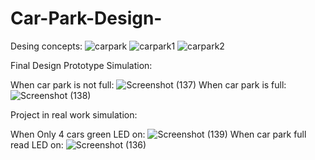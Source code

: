 # Car-Park-Design-
Desing concepts: 
![carpark](https://github.com/Ibrahim-Hussain1/Car-Park-Design-/assets/161763368/580e92b4-9d10-4414-8cc2-397c37272fdd)
![carpark1](https://github.com/Ibrahim-Hussain1/Car-Park-Design-/assets/161763368/81b8296a-135b-4774-bafd-8337ff351c7b)
![carpark2](https://github.com/Ibrahim-Hussain1/Car-Park-Design-/assets/161763368/e66d983a-04e6-481f-96c7-1e77b86453a4)

Final Design Prototype Simulation: 

When car park is not full:
![Screenshot (137)](https://github.com/Ibrahim-Hussain1/Car-Park-Design-/assets/161763368/e66656fc-3694-4a7b-a71a-29e8e2024276)
When car park is full:
![Screenshot (138)](https://github.com/Ibrahim-Hussain1/Car-Park-Design-/assets/161763368/669b7087-9139-4a16-9179-27f14a11d1d3)

Project in real work simulation: 

When Only 4 cars green LED on: 
![Screenshot (139)](https://github.com/Ibrahim-Hussain1/Car-Park-Design-/assets/161763368/c64c6e3d-09e6-4d89-bc60-0104b5ef4a83)
When car park full read LED on: 
![Screenshot (136)](https://github.com/Ibrahim-Hussain1/Car-Park-Design-/assets/161763368/2e805f26-a779-40a6-b8ed-9ad78385ed4a)

